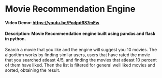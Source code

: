 # Movie Recommendation Engine
#### Video Demo:  https://youtu.be/Podpd687mEw
#### Description: Movie Recommendation engine built using pandas and flask in python.

Search a movie that you like and the engine will suggest you 10 movies.
The algorithm works by finding similar users, users that have rated the movie that you searched atleast 4/5, and finding the movies that atleast 10 percent of them have liked.
Then the list is filtered for general well liked movies and sorted, obtaining the result.
